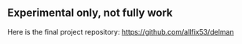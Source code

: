 ## Experimental only, not fully work
Here is the final project repository: https://github.com/allfix53/delman
